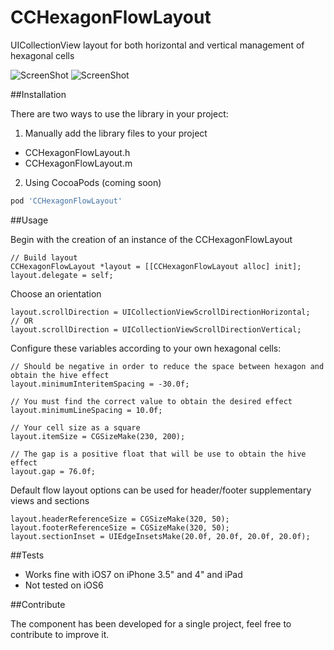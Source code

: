 CCHexagonFlowLayout
===================

UICollectionView layout for both horizontal and vertical management of hexagonal cells

![ScreenShot](https://raw.github.com/cyrilchandelier/CCHexagonFlowLayout/master/Assets/vertical.png)
![ScreenShot](https://raw.github.com/cyrilchandelier/CCHexagonFlowLayout/master/Assets/horizontal.png)

##Installation

There are two ways to use the library in your project:

1) Manually add the library files to your project

- CCHexagonFlowLayout.h
- CCHexagonFlowLayout.m

2) Using CocoaPods (coming soon)

```Ruby
pod 'CCHexagonFlowLayout'
```

##Usage

Begin with the creation of an instance of the CCHexagonFlowLayout

```
// Build layout
CCHexagonFlowLayout *layout = [[CCHexagonFlowLayout alloc] init];
layout.delegate = self;
```

Choose an orientation
```
layout.scrollDirection = UICollectionViewScrollDirectionHorizontal;
// OR
layout.scrollDirection = UICollectionViewScrollDirectionVertical;
```

Configure these variables according to your own hexagonal cells:
```
// Should be negative in order to reduce the space between hexagon and obtain the hive effect
layout.minimumInteritemSpacing = -30.0f;

// You must find the correct value to obtain the desired effect
layout.minimumLineSpacing = 10.0f;

// Your cell size as a square
layout.itemSize = CGSizeMake(230, 200);

// The gap is a positive float that will be use to obtain the hive effect
layout.gap = 76.0f;
```

Default flow layout options can be used for header/footer supplementary views and sections
```
layout.headerReferenceSize = CGSizeMake(320, 50);
layout.footerReferenceSize = CGSizeMake(320, 50);
layout.sectionInset = UIEdgeInsetsMake(20.0f, 20.0f, 20.0f, 20.0f);
```

##Tests

- Works fine with iOS7 on iPhone 3.5" and 4" and iPad
- Not tested on iOS6

##Contribute

The component has been developed for a single project, feel free to contribute to improve it.